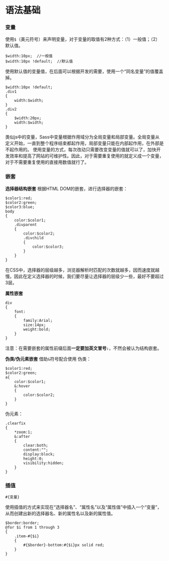 语法基础
===================
###  变量
使用`$`（美元符号）来声明变量，对于变量的取值有2种方式：（1）一般值；（2）默认值。

    $width:10px;  //一般值
    $width:10px !default;  //默认值
使用默认值的变量值，在后面可以根据开发的需要，使用一个“同名变量”的值覆盖掉。

    $width:10px !default;
    .div1
    {
        width:$width;
    }
    .div2
    {
        $width:20px;
        width:$width;
    }
类似js中的变量，Sass中变量根据作用域分为全局变量和局部变量。全局变量从定义开始，一直到整个程序结束都起作用，局部变量只能在内部起作用，在外部是不起作用的。
使用变量的方式，每次改动只需要改变变量的值就可以了，加快开发效率和提高了网站的可维护性。因此，对于需要重复使用的就定义成一个变量，对于不需要重复使用的直接用数值就行了。

###  嵌套
**选择器结构嵌套**
根据HTML DOM的嵌套，进行选择器的嵌套：

    $color1:red;
    $color2:green;
    $color3:blue;
    body
    {
        color:$color1;
        .divparent
        {
            color:$color2;
            .divchild
            {
                color:$color3;
            }
        }
    }
在CSS中，选择器的层级越多，浏览器解析时匹配的次数就越多，因而速度就越慢。因此在定义选择器的时候，我们要尽量让选择器的层级少一些，最好不要超过3层。

**属性嵌套**

    div
    {
        font:
        {
            family:Arial;
            size:14px;
            weight:bold;
        }
    }
注意：在需要嵌套的属性前缀后面**一定要加英文冒号`:`**，不然会被认为结构嵌套。

**伪类/伪元素嵌套**
借助`&`符号配合使用
伪类：

    $color1:red;  
    $color2:green;
    a{  
        color:$color1; 
        &:hover
        {  
            color:$color2;
        }
    }
伪元素：

    .clearfix
    {
        *zoom:1;
        &:after
        {
            clear:both;
            content:"";
            display:block;
            height:0;
            visibility:hidden;
        }
    }

###  插值

    #{变量}
使用插值的方式来实现在“选择器名”、“属性名”以及“属性值”中插入一个“变量”，从而创建出新的选择器名、新的属性名以及新的属性值。

    $border:border;
    @for $i from 1 through 3
    {
        .item-#{$i}
        {
            #{$border}-bottom:#{$i}px solid red;
        }
    }

